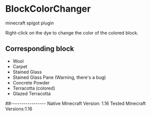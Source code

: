 # BlockColorChanger
minecraft spigot plugin

Right-click on the dye to change the color of the colored block.

## Corresponding block

- Wool
- Carpet
- Stained Glass
- Stained Glass Pane (Warning, there's a bug)
- Concrete Powder
- Terracotta (colored)
- Glazed Terracotta

##-----------------
Native Minecraft Version: 1.16
Tested Minecraft Versions:1.16

